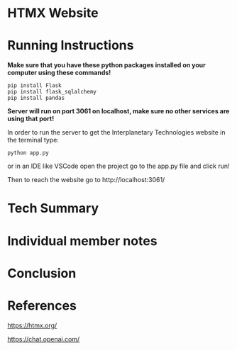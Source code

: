 # HTMX Website

# Running Instructions
**Make sure that you have these python packages installed on your computer using these commands!**
```
pip install Flask
pip install flask_sqlalchemy
pip install pandas
```

**Server will run on port 3061 on localhost, make sure no other services are using that port!**

In order to run the server to get the Interplanetary Technologies website in the terminal type:


```python app.py```


or in an IDE like VSCode open the project go to the app.py file and click run!

Then to reach the website go to http://localhost:3061/


# Tech Summary

# Individual member notes

# Conclusion

# References


https://htmx.org/


https://chat.openai.com/

